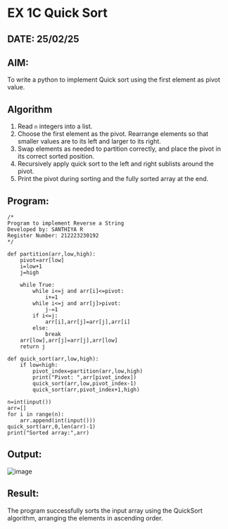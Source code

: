 # EX 1C Quick Sort
## DATE: 25/02/25
## AIM:
To write a python to implement Quick sort using the first element as pivot value.

## Algorithm

1. Read `n` integers into a list.  
2. Choose the first element as the pivot. Rearrange elements so that smaller values are to its left and larger to its right.  
3. Swap elements as needed to partition correctly, and place the pivot in its correct sorted position.  
4. Recursively apply quick sort to the left and right sublists around the pivot.  
5. Print the pivot during sorting and the fully sorted array at the end.

## Program:
```
/*
Program to implement Reverse a String
Developed by: SANTHIYA R
Register Number: 212223230192
*/
```
```
def partition(arr,low,high):
    pivot=arr[low]
    i=low+1
    j=high
    
    while True:
        while i<=j and arr[i]<=pivot:
            i+=1
        while i<=j and arr[j]>pivot:
            j-=1
        if i<=j:
            arr[i],arr[j]=arr[j],arr[i]
        else:
            break
    arr[low],arr[j]=arr[j],arr[low]
    return j
    
def quick_sort(arr,low,high):
    if low<high:
        pivot_index=partition(arr,low,high)
        print("Pivot: ",arr[pivot_index])
        quick_sort(arr,low,pivot_index-1)
        quick_sort(arr,pivot_index+1,high)

n=int(input())
arr=[]
for i in range(n):
    arr.append(int(input()))
quick_sort(arr,0,len(arr)-1)
print("Sorted array:",arr)
```
## Output:

![image](https://github.com/user-attachments/assets/38c1810d-da68-44fe-826d-2ae5b28291bd)


## Result:
The program successfully sorts the input array using the QuickSort algorithm, arranging the elements in ascending order.

